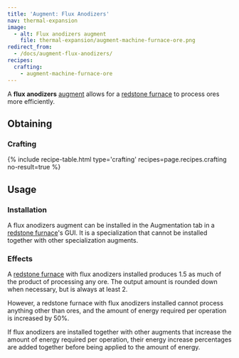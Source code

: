 ```yaml
---
title: 'Augment: Flux Anodizers'
nav: thermal-expansion
image:
  - alt: Flux anodizers augment
    file: thermal-expansion/augment-machine-furnace-ore.png
redirect_from:
  - /docs/augment-flux-anodizers/
recipes:
  crafting:
    - augment-machine-furnace-ore
---
```


A **flux anodizers** [augment](/docs/thermal-expansion/augments/) allows for a [redstone
furnace](/docs/thermal-expansion/redstone-furnace/) to process ores more efficiently.


Obtaining
---------

### Crafting
{% include recipe-table.html type='crafting' recipes=page.recipes.crafting no-result=true %}


Usage
-----

### Installation
A flux anodizers augment can be installed in the Augmentation tab in a [redstone
furnace](/docs/thermal-expansion/redstone-furnace/)'s GUI. It is a specialization that cannot be
installed together with other specialization augments.

### Effects
A [redstone furnace](/docs/thermal-expansion/redstone-furnace/) with flux anodizers installed
produces 1.5 as much of the product of processing any ore. The output amount is
rounded down when necessary, but is always at least 2.

However, a redstone furnace with flux anodizers installed cannot process
anything other than ores, and the amount of energy required per operation is
increased by 50%.

If flux anodizers are installed together with other augments that increase the
amount of energy required per operation, their energy increase percentages are
added together before being applied to the amount of energy.
